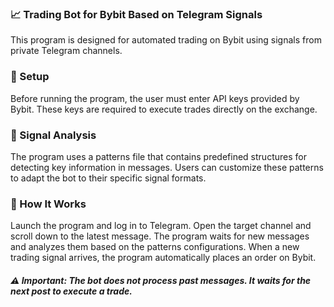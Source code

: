 ### 📈 Trading Bot for Bybit Based on Telegram Signals
This program is designed for automated trading on Bybit using signals from private Telegram channels.
### 🔧 Setup
Before running the program, the user must enter API keys provided by Bybit. These keys are required to execute trades directly on the exchange.
### 📑 Signal Analysis
The program uses a patterns file that contains predefined structures for detecting key information in messages. Users can customize these patterns to adapt the bot to their specific signal formats.
### 🚀 How It Works
Launch the program and log in to Telegram.
Open the target channel and scroll down to the latest message.
The program waits for new messages and analyzes them based on the patterns configurations.
When a new trading signal arrives, the program automatically places an order on Bybit.
##### ⚠ Important: The bot does not process past messages. It waits for the next post to execute a trade.
